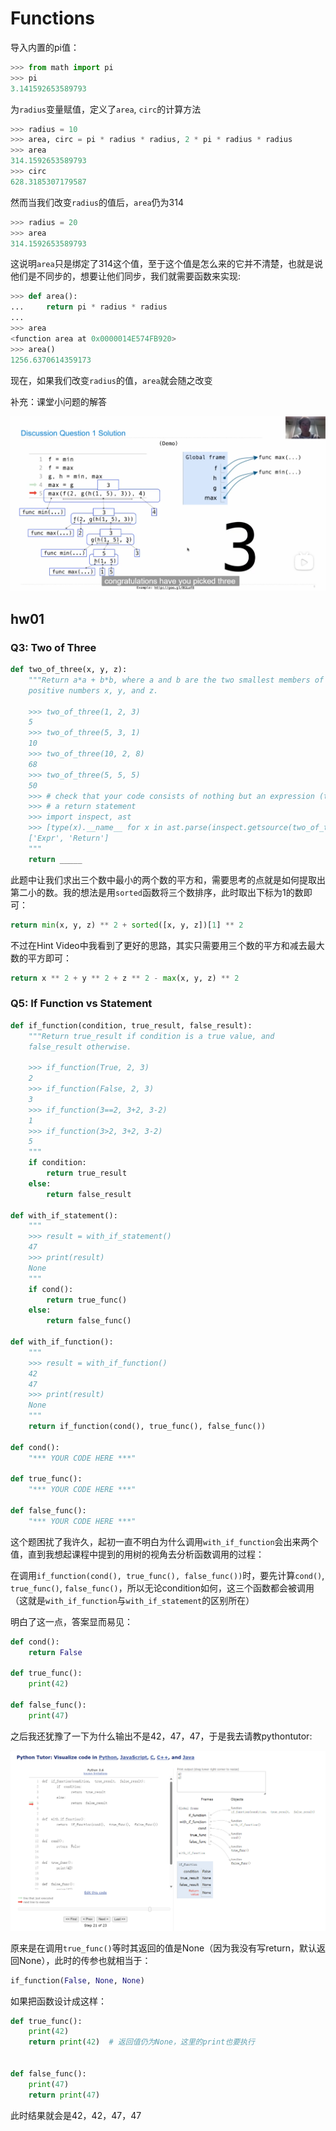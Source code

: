 # Functions

导入内置的pi值：

```py
>>> from math import pi
>>> pi
3.141592653589793
```

为`radius`变量赋值，定义了`area`, `circ`的计算方法

```py
>>> radius = 10
>>> area, circ = pi * radius * radius, 2 * pi * radius * radius
>>> area
314.1592653589793
>>> circ
628.3185307179587
```

然而当我们改变`radius`的值后，`area`仍为314

```py
>>> radius = 20
>>> area
314.1592653589793
```

这说明`area`只是绑定了314这个值，至于这个值是怎么来的它并不清楚，也就是说他们是不同步的，想要让他们同步，我们就需要函数来实现:

```py
>>> def area():
...     return pi * radius * radius
...
>>> area
<function area at 0x0000014E574FB920>
>>> area()
1256.6370614359173
```

现在，如果我们改变`radius`的值，`area`就会随之改变

补充：课堂小问题的解答

![课堂小问题](./picture/function02.png)

## hw01

### Q3: Two of Three

```python
def two_of_three(x, y, z):
    """Return a*a + b*b, where a and b are the two smallest members of the
    positive numbers x, y, and z.

    >>> two_of_three(1, 2, 3)
    5
    >>> two_of_three(5, 3, 1)
    10
    >>> two_of_three(10, 2, 8)
    68
    >>> two_of_three(5, 5, 5)
    50
    >>> # check that your code consists of nothing but an expression (this docstring)
    >>> # a return statement
    >>> import inspect, ast
    >>> [type(x).__name__ for x in ast.parse(inspect.getsource(two_of_three)).body[0].body]
    ['Expr', 'Return']
    """
    return _____
```

此题中让我们求出三个数中最小的两个数的平方和，需要思考的点就是如何提取出第二小的数。我的想法是用`sorted`函数将三个数排序，此时取出下标为1的数即可：

```py
return min(x, y, z) ** 2 + sorted([x, y, z])[1] ** 2
```

不过在Hint Video中我看到了更好的思路，其实只需要用三个数的平方和减去最大数的平方即可：

```py
return x ** 2 + y ** 2 + z ** 2 - max(x, y, z) ** 2
```

### Q5: If Function vs Statement

```py
def if_function(condition, true_result, false_result):
    """Return true_result if condition is a true value, and
    false_result otherwise.

    >>> if_function(True, 2, 3)
    2
    >>> if_function(False, 2, 3)
    3
    >>> if_function(3==2, 3+2, 3-2)
    1
    >>> if_function(3>2, 3+2, 3-2)
    5
    """
    if condition:
        return true_result
    else:
        return false_result

def with_if_statement():
    """
    >>> result = with_if_statement()
    47
    >>> print(result)
    None
    """
    if cond():
        return true_func()
    else:
        return false_func()

def with_if_function():
    """
    >>> result = with_if_function()
    42
    47
    >>> print(result)
    None
    """
    return if_function(cond(), true_func(), false_func())

def cond():
    "*** YOUR CODE HERE ***"

def true_func():
    "*** YOUR CODE HERE ***"

def false_func():
    "*** YOUR CODE HERE ***"
```

这个题困扰了我许久，起初一直不明白为什么调用`with_if_function`会出来两个值，直到我想起课程中提到的用树的视角去分析函数调用的过程：

在调用`if_function(cond(), true_func(), false_func())`时，要先计算`cond()`, `true_func()`, `false_func()`，所以无论condition如何，这三个函数都会被调用（这就是`with_if_function`与`with_if_statement`的区别所在）

明白了这一点，答案显而易见：

```py
def cond():
    return False

def true_func():
    print(42)

def false_func():
    print(47)
```

之后我还犹豫了一下为什么输出不是42，47，47，于是我去请教pythontutor:

![tutor](./picture/function01.png)

原来是在调用`true_func()`等时其返回的值是None（因为我没有写return，默认返回None），此时的传参也就相当于：

```python
if_function(False, None, None)
```

如果把函数设计成这样：

```py
def true_func():
    print(42)
    return print(42)  # 返回值仍为None，这里的print也要执行


def false_func():
    print(47)
    return print(47)
```

此时结果就会是42，42，47，47